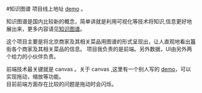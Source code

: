 #知识图谱
项目线上地址 [demo](http://182.92.240.92/guijie/) 。<br/>

知识图谱是国内比较新的概念，简单讲就是利用可视化等技术将知识,信息更好地展出来，更多内容请见[知识图谱](http://baike.baidu.com/link?url=jh2aexKunx7bfB3HlSv4LQice0xwFes0Xm-k9CHnsFbcIwwXo3WT1qYC-i-QDKOhtVdr4u261i3Dtj-YXbwHya)。<br/>

这个项目主要是将北京商家及其相关菜品用图谱的形式呈现出，让人直观地看出簋街各个商家及其相关菜品的信息。
项目我负责的是前端。另外数据，UI由另外两个给力的小伙伴负责。<br>

前端技术最关键就是 canvas 。关于 canvas ,这里有一个别人写的 [demo](http://phrogz.net/tmp/canvas_zoom_to_cursor.html)，可以实现拖动，缩放等功能。<br>
目前前端方面存在比较的问题是拖动时会闪烁。
